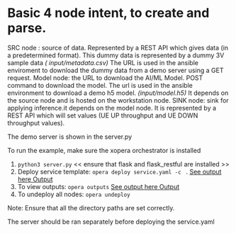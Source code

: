 # Basic 4 node intent, to create and parse.

SRC node : source of data. Represented by a REST API which gives data (in a predetermined format). This dummy data is represented by a dummy 3V sample data *(
input/metadata.csv)* The URL is used in the ansible enviroment to download the dummy data from a demo server using a GET  request.
Model node: the URL to download the AI/ML Model. POST command to download the model. The url is used in the ansible environment to download a demo h5 model. *(input/model.h5)* It depends on the source node and is hosted on the workstation node.
SINK node: sink for applying inference.it depends on the model node. It is represented by a REST API which will set values (UE UP throughput and UE DOWN throughput values).  

The demo server is shown in the server.py

To run the example, make sure the xopera orchestrator is installed
1. <code>python3 server.py</code> << ensure that flask and flask_restful are installed >>
2.  Deploy service template: <code>opera deploy service.yaml -c </code> . [See output here Output](https://drive.google.com/file/d/1T5ZpezrRbYrVNXDSysYlGHZe3hllKev0/view?usp=sharing)
3. To view outputs: <code>opera outputs</code> [See output here Output](https://drive.google.com/file/d/1n8_WjGckx6LRncqKeWghUKhfAE75qfw6/view?usp=sharing)
4. To undeploy all nodes: <code>opera undeploy</code>

Note:
  Ensure that all the directory paths are set correctly. 
  
  The server should be ran separately before deploying the service.yaml
  

